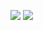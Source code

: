![](https://raw.githubusercontent.com/username/github-stats/master/generated/overview.svg#gh-light-mode-only)
![](https://raw.githubusercontent.com/tranduydat/github-stats/master/generated/languages.svg#gh-light-mode-only)